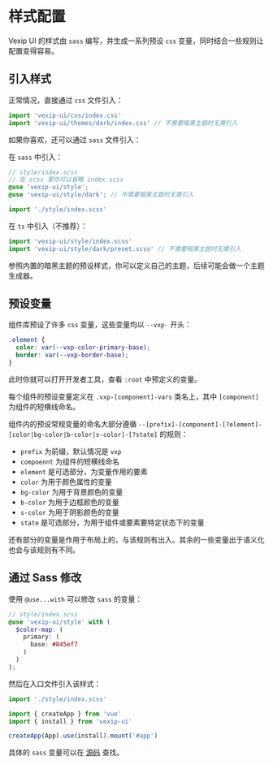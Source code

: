 # 样式配置

Vexip UI 的样式由 `sass` 编写，并生成一系列预设 `css` 变量，同时结合一些规则让配置变得容易。

## 引入样式

正常情况，直接通过 `css` 文件引入：

```ts
import 'vexip-ui/css/index.css'
import 'vexip-ui/themes/dark/index.css' // 不需要暗黑主题时无需引入
```

如果你喜欢，还可以通过 `sass` 文件引入：

在 `sass` 中引入：

```scss
// style/index.scss
// 在 scss 里你可以省略 index.scss
@use 'vexip-ui/style';
@use 'vexip-ui/style/dark'; // 不需要暗黑主题时无需引入
```

```ts
import './style/index.scss'
```

在 `ts` 中引入（不推荐）：

```ts
import 'vexip-ui/style/index.scss'
import 'vexip-ui/style/dark/preset.scss' // 不需要暗黑主题时无需引入
```

参照内置的暗黑主题的预设样式，你可以定义自己的主题，后续可能会做一个主题生成器。

## 预设变量

组件库预设了许多 `css` 变量，这些变量均以 `--vxp-` 开头：

```css
.element {
  color: var(--vxp-color-primary-base);
  border: var(--vxp-border-base);
}
```

此时你就可以打开开发者工具，查看 `:root` 中预定义的变量。

每个组件的预设变量定义在 `.vxp-[component]-vars` 类名上，其中 `[component]` 为组件的短横线命名。

组件内的预设常规变量的命名大部分遵循 `--[prefix]-[component]-[?element]-[color|bg-color|b-color|s-color]-[?state]` 的规则：

- `prefix` 为前缀，默认情况是 `vxp`
- `compoennt` 为组件的短横线命名
- `element` 是可选部分，为变量作用的要素
- `color` 为用于颜色属性的变量
- `bg-color` 为用于背景颜色的变量
- `b-color` 为用于边框颜色的变量
- `s-color` 为用于阴影颜色的变量
- `state` 是可选部分，为用于组件或要素要特定状态下的变量

还有部分的变量是作用于布局上的，与该规则有出入。其余的一些变量出于语义化也会与该规则有不同。

## 通过 Sass 修改

使用 `@use...with` 可以修改 `sass` 的变量：

```scss
// style/index.scss
@use 'vexip-ui/style' with (
  $color-map: (
    primary: (
      base: #845ef7
    )
  )
);
```

然后在入口文件引入该样式：

```ts
import './style/index.scss'

import { createApp } from 'vue'
import { install } from 'vexip-ui'

createApp(App).use(install).mount('#app')
```

具体的 `sass` 变量可以在 [源码](https://github.com/qmhc/vexip-ui/blob/main/style/design/variables.scss) 查找。
